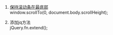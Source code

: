 1. [保持滚动条在最底部](https://www.cnblogs.com/blackwood/archive/2013/03/12/2955472.html)  
window.scrollTo(0, document.body.scrollHeight);

2. 添加jq方法  
jQuery.fn.extend();

